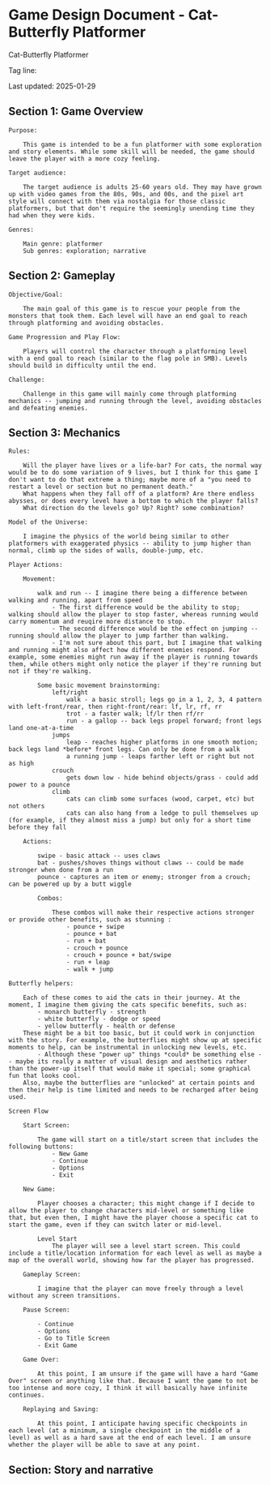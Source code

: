 # Game Design Document - Cat-Butterfly Platformer

Cat-Butterfly Platformer

Tag line:

Last updated: 2025-01-29

## Section 1: Game Overview

    Purpose:

        This game is intended to be a fun platformer with some exploration and story elements. While some skill will be needed, the game should leave the player with a more cozy feeling.
        
    Target audience:

        The target audience is adults 25-60 years old. They may have grown up with video games from the 80s, 90s, and 00s, and the pixel art style will connect with them via nostalgia for those classic platformers, but that don't require the seemingly unending time they had when they were kids.

    Genres:

        Main genre: platformer
        Sub genres: exploration; narrative

## Section 2: Gameplay

    Objective/Goal:

        The main goal of this game is to rescue your people from the monsters that took them. Each level will have an end goal to reach through platforming and avoiding obstacles.

    Game Progression and Play Flow:

        Players will control the character through a platforming level with a end goal to reach (similar to the flag pole in SMB). Levels should build in difficulty until the end.

    Challenge:

        Challenge in this game will mainly come through platforming mechanics -- jumping and running through the level, avoiding obstacles and defeating enemies.
        
## Section 3: Mechanics

    Rules:

        Will the player have lives or a life-bar? For cats, the normal way would be to do some variation of 9 lives, but I think for this game I don't want to do that extreme a thing; maybe more of a "you need to restart a level or section but no permanent death."
        What happens when they fall off of a platform? Are there endless abysses, or does every level have a bottom to which the player falls?
        What direction do the levels go? Up? Right? some combination?

    Model of the Universe:

        I imagine the physics of the world being similar to other platformers with exaggerated physics -- ability to jump higher than normal, climb up the sides of walls, double-jump, etc.

    Player Actions:

        Movement:

            walk and run -- I imagine there being a difference between walking and running, apart from speed
                - The first difference would be the ability to stop; walking should allow the player to stop faster, whereas running would carry momentum and reuqire more distance to stop.
                - The second difference would be the effect on jumping -- running should allow the player to jump farther than walking.
                - I'm not sure about this part, but I imagine that walking and running might also affect how different enemies respond. For example, some enemies might run away if the player is running towards them, while others might only notice the player if they're running but not if they're walking.

            Some basic movement brainstorming:
                left/right
                    walk - a basic stroll; legs go in a 1, 2, 3, 4 pattern with left-front/rear, then right-front/rear: lf, lr, rf, rr
                    trot - a faster walk; lf/lr then rf/rr
                    run - a gallop -- back legs propel forward; front legs land one-at-a-time
                jumps
                    leap - reaches higher platforms in one smooth motion; back legs land *before* front legs. Can only be done from a walk
                    a running jump - leaps farther left or right but not as high
                crouch
                    gets down low - hide behind objects/grass - could add power to a pounce
                climb
                    cats can climb some surfaces (wood, carpet, etc) but not others
                    cats can also hang from a ledge to pull themselves up (for example, if they almost miss a jump) but only for a short time before they fall

        Actions:

            swipe - basic attack -- uses claws
            bat - pushes/shoves things without claws -- could be made stronger when done from a run
            pounce - captures an item or enemy; stronger from a crouch; can be powered up by a butt wiggle

            Combos:

                These combos will make their respective actions stronger or provide other benefits, such as stunning :
                    - pounce + swipe
                    - pounce + bat
                    - run + bat
                    - crouch + pounce
                    - crouch + pounce + bat/swipe
                    - run + leap
                    - walk + jump

    Butterfly helpers:

        Each of these comes to aid the cats in their journey. At the moment, I imagine them giving the cats specific benefits, such as:
            - monarch butterfly - strength
            - white butterfly - dodge or speed
            - yellow butterfly - health or defense
        These might be a bit too basic, but it could work in conjunction with the story. For example, the butterflies might show up at specific moments to help, can be instrumental in unlocking new levels, etc.
            - Although these "power up" things *could* be something else -- maybe its really a matter of visual design and aesthetics rather than the power-up itself that would make it special; some graphical fun that looks cool.
        Also, maybe the butterflies are "unlocked" at certain points and then their help is time limited and needs to be recharged after being used.

    Screen Flow

        Start Screen:

            The game will start on a title/start screen that includes the following buttons:
                - New Game
                - Continue
                - Options
                - Exit
            
        New Game:

            Player chooses a character; this might change if I decide to allow the player to change characters mid-level or something like that, but even then, I might have the player choose a specific cat to start the game, even if they can switch later or mid-level.

            Level Start
                The player will see a level start screen. This could include a title/location information for each level as well as maybe a map of the overall world, showing how far the player has progressed.

        Gameplay Screen:

            I imagine that the player can move freely through a level without any screen transitions.
        
        Pause Screen:

            - Continue
            - Options
            - Go to Title Screen
            - Exit Game

        Game Over:

            At this point, I am unsure if the game will have a hard "Game Over" screen or anything like that. Because I want the game to not be too intense and more cozy, I think it will basically have infinite continues.
            
        Replaying and Saving:
        
            At this point, I anticipate having specific checkpoints in each level (at a minimum, a single checkpoint in the middle of a level) as well as a hard save at the end of each level. I am unsure whether the player will be able to save at any point.

## Section: Story and narrative
